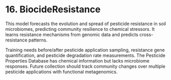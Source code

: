 # **16. BiocideResistance**
This model forecasts the evolution and spread of pesticide resistance in soil microbiomes, predicting community resilience to chemical stressors. It learns resistance mechanisms from genomic data and predicts cross-resistance patterns.

Training needs before/after pesticide application sampling, resistance gene quantification, and pesticide degradation rate measurements. The Pesticide Properties Database has chemical information but lacks microbiome responses. Future collection should track community changes over multiple pesticide applications with functional metagenomics.
